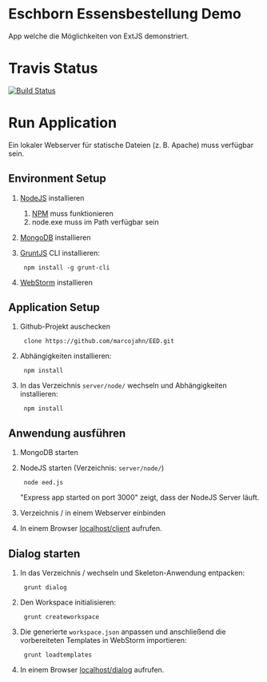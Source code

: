 # Eschborn Essensbestellung Demo

App welche die Möglichkeiten von ExtJS demonstriert.

# Travis Status
[![Build Status](https://secure.travis-ci.org/marcojahn/EED.png)](https://travis-ci.org/marcojahn/EED)

# Run Application

Ein lokaler Webserver für statische Dateien (z. B. Apache) muss verfügbar sein.

## Environment Setup
1. [NodeJS](http://nodejs.org/ "NodeJS") installieren
    1. [NPM](https://npmjs.org/ "NPM") muss funktionieren
    2. node.exe muss im Path verfügbar sein
2. [MongoDB](http://www.mongodb.org/ "MongoDB") installieren
3. [GruntJS](http://gruntjs.com/ "GruntJS") CLI installieren:

        npm install -g grunt-cli
4. [WebStorm](http://www.jetbrains.com/webstorm/ "WebStorm") installieren

## Application Setup
1. Github-Projekt auschecken

        clone https://github.com/marcojahn/EED.git
1. Abhängigkeiten installieren:

        npm install
2. In das Verzeichnis `server/node/` wechseln und Abhängigkeiten installieren:

        npm install

## Anwendung ausführen
1. MongoDB starten
2. NodeJS starten (Verzeichnis: `server/node/`)

        node eed.js
    "Express app started on port 3000" zeigt, dass der NodeJS Server läuft.
3. Verzeichnis / in einem Webserver einbinden
4. In einem Browser [localhost/client](http://localhost/client) aufrufen.

## Dialog starten
1. In das Verzeichnis / wechseln und Skeleton-Anwendung entpacken:

        grunt dialog
1. Den Workspace initialisieren:

        grunt createworkspace
2. Die generierte `workspace.json` anpassen und anschließend die vorbereiteten Templates in WebStorm importieren:

        grunt loadtemplates
3. In einem Browser [localhost/dialog](http://localhost/dialog) aufrufen.

